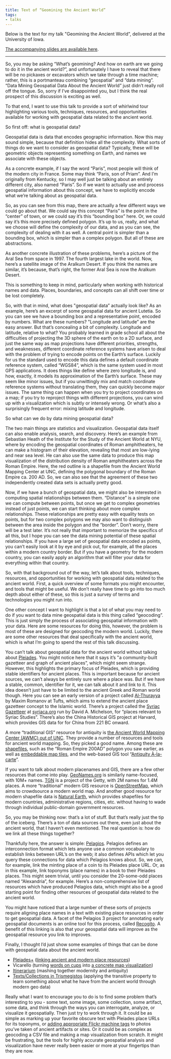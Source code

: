 ```yaml
---
title: Text of “Geomining the Ancient World”
tags:
- talks
---
```


Below is the text for my talk "Geomining the Ancient World", delivered at the University of Iowa.

[The accompanying slides are available here](http://dcthree.github.io/presentations/reveal.js/slides/Geomining_the_Ancient_World.html).

---

So, you may be asking “What’s geomining? And how on earth are we going to do it in the ancient world?”, and unfortunately I have to reveal that there will be no pickaxes or excavators which we take through a time machine; rather, this is a portmanteau combining “geospatial” and “data mining”. “Data Mining Geospatial Data About the Ancient World” just didn’t really roll off the tongue.  So, sorry if I’ve disappointed you, but I think the real prospect of this discussion is exciting as well.

To that end, I want to use this talk to provide a sort of whirlwind tour highlighting various tools, techniques, resources, and opportunities available for working with geospatial data related to the ancient world.

So first off: what is geospatial data?

Geospatial data is data that encodes geographic information. Now this may sound simple, because that definition hides all the complexity. What sorts of things do we want to consider as geospatial data? Typically, these will be geometric objects representing something on Earth, and names we associate with these objects.

As a concrete example, if I say the word “Paris”, most people will think of the modern city in France. Some may think “Paris, son of Priam”. And I’m originally from Kentucky, so I may well just be talking about an entirely different city, also named “Paris”. So if we want to actually use and process geospatial information about this concept, we have to explicitly encode what we’re talking about as geospatial data.

So, as you can see from this map, there are actually a few different ways we could go about that. We could say this concept “Paris” is the point in the “center” of town, or we could say it’s this “bounding box” here. Or, we could say it’s this more precisely defined polygon. It’s up to us, really, and what we choose will define the complexity of our data, and as you can see, the complexity of dealing with it as well. A central point is simpler than a bounding box, which is simpler than a complex polygon. But all of these are abstractions.

As another concrete illustration of these problems, here’s a picture of the Aral Sea from space in 1997. The fourth largest lake in the world. Now, here’s a satellite image of the Aralkum Desert. If you think the names are similar, it’s because, that’s right, the former Aral Sea is now the Aralkum Desert.

This is something to keep in mind, particularly when working with historical names and data. Places, boundaries, and concepts can all shift over time or be lost completely.

So, with that in mind, what does "geospatial data” actually look like? As an example, here’s an excerpt of some geospatial data for ancient Lutetia. So you can see we have a bounding box and a representative point, encoded by numbers. What are these numbers? "Longitude and latitude” are the easy answer. But that’s concealing a bit of complexity. Longitude and latitude, relative to what? You probably learned in grade school all about the difficulties of projecting the 3D sphere of the earth on to a 2D surface, and just the same way as map projections have different priorities, strengths, and weaknesses, different coordinate reference systems have arisen to deal with the problem of trying to encode points on the Earth’s surface. Luckily for us the standard used to encode this data defines a default coordinate reference system, called “WGS84”, which is the same system used in most GPS applications. It does things like define where zero longitude is, and how, exactly, it models its approximation of the Earth’s surface. These may seem like minor issues, but if you unwittingly mix and match coordinate reference systems without translating them, they can quickly become major issues. The same thing can happen when you try to project coordinates on a map; if you try to reproject things with different projections, you can wind up with a visualization which is subtly or intensely wrong. Or what’s also a surprisingly frequent error: mixing latitude and longitude.

So what can we do by data mining geospatial data?

The two main things are statistics and visualization. Geospatial data itself can also enable analysis, search, and discovery. Here’s an example from Sebastian Heath of the Institute for the Study of the Ancient World at NYU, where by encoding the geospatial coordinates of Roman amphitheaters, he can make a histogram of their elevation, revealing that most are low-lying and near sea level. He can also use the same data to produce this map visualization of the distribution density of Roman amphitheaters across the Roman Empire. Here, the red outline is a shapefile from the Ancient World Mapping Center at UNC, defining the polygonal boundary of the Roman Empire ca. 200 AD. So, we can also see that the agreement of these two independently created data sets is actually pretty good.

Now, if we have a bunch of geospatial data, we might also be interested in computing spatial relationships between them. “Distance” is a simple one we can compute between points, but once we get to complex geometries instead of just points, we can start thinking about more complex relationships. These relationships are pretty easy with equality tests on points, but for two complex polygons we may also want to distinguish between the area inside the polygon and the “border”. Don’t worry, there will be a test later. It’s not really that important to memorize the specifics of all this, but I hope you can see the data mining potential of these spatial relationships. If you have a large set of geospatial data encoded as points, you can’t easily look at it by eye and pick out, for example, all the places within a modern country border. But if you have a geometry for the modern country, you can easily apply an algorithm that will filter your data for everything within that country.

So, with that background out of the way, let’s talk about tools, techniques, resources, and opportunities for working with geospatial data related to the ancient world. First, a quick overview of some formats you might encounter, and tools that might be useful. We don’t really have time to go into too much depth about either of these, so this is just a survey of terms and technologies you might run into.

One other concept I want to highlight is that a lot of what you may need to do if you want to data mine geospatial data is this thing called “geocoding”. This is just simply the process of associating geospatial information with your data. Here are some resources for doing this, however, the problem is most of these are designed for geocoding the modern world. Luckily, there are some other resources that deal specifically with the ancient world, which is what I’m going to spend the rest of this talk discussing.

You can’t talk about geospatial data for the ancient world without talking about [Pleiades](http://pleiades.stoa.org/). You might notice here that it says it’s "a community-built gazetteer and graph of ancient places”, which might seem strange. However, this highlights the primary focus of Pleiades, which is providing stable identifiers for ancient places. This is important because for ancient sources, we can’t always be entirely sure where a place was. But if we have a stable, common, identifier for it, we can talk about it and link to it. This idea doesn’t just have to be limited to the ancient Greek and Roman world though. Here you can see an early version of a project called [Al-Thurayya](http://maximromanov.github.io/althurayya/) by Maxim Romanov at Tufts, which aims to extend the ancient place gazetteer concept to the Islamic world. There’s a project called the [Syriac Gazetteer](http://syriaca.org/geo/) at [syriaca.org](http://syriaca.org/) run by David A. Michelson, for “places relevant to Syriac Studies”. There’s also the China Historical GIS project at Harvard, which provides GIS data for for China from 221 BC onward.

A more “traditional GIS” resource for antiquity is [the Ancient World Mapping Center (AWMC) out of UNC](http://awmc.unc.edu/wordpress/). They provide a number of resources and tools for ancient world mapping. So, they picked a good name. Among these are [shapefiles](http://awmc.unc.edu/wordpress/map-files/), such as the “Roman Empire 200AD” polygon you saw earlier, as well as [embeddable map tiles](http://awmc.unc.edu/wordpress/tiles/), and the web-based GIS tool “[Antiquity À-la-carte](http://awmc.unc.edu/awmc/applications/alacarte/)”.

If you want to talk about modern placenames and GIS, there are a few other resources that come into play. [GeoNames.org](http://www.geonames.org/) is similarly name-focused, with 10M+ names. [TGN](http://www.getty.edu/research/tools/vocabularies/tgn/) is a project of the Getty, with 2M names for 1.4M places. A more “traditional” modern GIS resource is [OpenStreetMap](http://www.openstreetmap.org/), which aims to crowdsource a modern world map. And another good resource for modern shapefile data is [Natural Earth](http://www.naturalearthdata.com/), which provides shapefiles for modern countries, administrative regions, cities, etc. without having to wade through individual public-domain government resources.

So, you may be thinking now: that’s a lot of stuff. But that’s really just the tip of the iceberg. There’s a ton of data sources out there, even just about the ancient world, that I haven’t even mentioned. The real question is: how do we link all these things together?

Thankfully here, the answer is simple: [Pelagios](http://pelagios-project.blogspot.com/). Pelagios defines an interconnection format which lets anyone use a common vocabulary to establish links between URL’s on the web; it also defines APIs which let you query these connections for data which Pelagios knows about. So, we can, for example, link the minting place of a coin to its Pleiades place URL. Or, as in this example, link toponyms (place names) in a book to their Pleiades places. This might seem trivial, until you consider the 20-some-odd places named “Alexandria”, for example. Here’s a non-comprehensive list of resources which have produced Pelagios data, which might also be a good starting point for finding other resources of geospatial data related to the ancient world.

You might have noticed that a large number of these sorts of projects require aligning place names in a text with existing place resources in order to get geospatial data. A facet of the Pelagios 3 project for annotating early geospatial documents is an online tool for this process, called [Recogito](http://pelagios.org/recogito/). A benefit of this linking is also that your geospatial data will improve as the geospatial resource you link to improves.

Finally, I thought I’d just show some examples of things that can be done with geospatial data about the ancient world.

- [Pleiades+](https://github.com/ryanfb/pleiades-plus) ([linking ancient and modern place resources](http://pleiades-plus-gazcomp.appspot.com/))
- Vicarello (turning [words on cups](https://www.flickr.com/photos/ryanfb/sets/72157636359778805) into [a concrete map visualization](pelagios.github.io/demos/vicarello-alpha/complete-sequence/))
- [Itinerarium](http://ryanfb.github.io/itinerarium/) (mashing together modernity and antiquity)
- [Texts/Collections in Trismegistos](http://bl.ocks.org/ryanfb/4ef9795dcfc8063a2e99) (applying the transitive property to learn something about what he have from the ancient world through modern geo data)

Really what I want to encourage you to do is to find some problem that’s interesting to you - some text, some image, some collection, some artifact, some data, and think through the ways you can interrogate, analyze, or visualize it geospatially. Then just try to work through it. It could be as simple as marking up your favorite obscure text with Pleiades place URLs for its toponyms, or [adding appropriate Flickr machine tags](http://horothesia.blogspot.com/2011/12/pleiades-flickr-and-ancient-world-image.html) to photos you’ve taken of ancient artifacts or sites. Or it could be as complex as geocoding a CSV file and making a map visualization from scratch. It might be frustrating, but the tools for highly accurate geospatial analysis and visualization have never really been easier or more at your fingertips than they are now.
